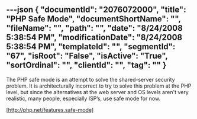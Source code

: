 ---json
{
  "documentId": "2076072000",
  "title": "PHP Safe Mode",
  "documentShortName": "",
  "fileName": "",
  "path": "",
  "date": "8/24/2008 5:38:54 PM",
  "modificationDate": "8/24/2008 5:38:54 PM",
  "templateId": "",
  "segmentId": "67",
  "isRoot": "False",
  "isActive": "True",
  "sortOrdinal": "",
  "clientId": "",
  "tag": ""
}
---

The PHP safe mode is an attempt to solve the shared-server security problem. It is architecturally incorrect to try to solve this problem at the PHP level, but since the alternatives at the web server and OS levels aren't very realistic, many people, especially ISP’s, use safe mode for now.

[http://php.net/features.safe-mode]
